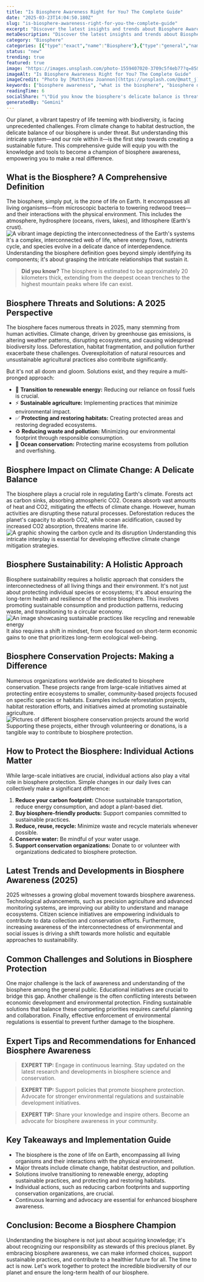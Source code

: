 ```yaml
---
title: "Is Biosphere Awareness Right for You? The Complete Guide"
date: "2025-03-23T14:04:50.180Z"
slug: "is-biosphere-awareness-right-for-you-the-complete-guide"
excerpt: "Discover the latest insights and trends about Biosphere Awareness. This comprehensive guide covers everything you need to know about Biosphere Awareness in 2025."
metaDescription: "Discover the latest insights and trends about Biosphere Awareness. This comprehensive guide covers everything you need to know about Biosphere Awareness in..."
category: "Biosphere"
categories: [{"type":"exact","name":"Biosphere"},{"type":"general","name":"Environmental Science"},{"type":"medium","name":"Conservation Biology"},{"type":"specific","name":"Habitat Restoration"},{"type":"niche","name":"Rewilding Projects"}]
status: "new"
trending: true
featured: true
image: "https://images.unsplash.com/photo-1559407020-3709c5f4eb77?q=85&w=1200&fit=max&fm=webp&auto=compress"
imageAlt: "Is Biosphere Awareness Right for You? The Complete Guide"
imageCredit: "Photo by [Matthieu Joannon](https://unsplash.com/@matt_j) on Unsplash"
keywords: ["biosphere awareness", "what is the biosphere", "biosphere definition", "biosphere protection", "biosphere sustainability", "biosphere threats and solutions", "how to protect the biosphere", "biosphere conservation projects", "biosphere impact on climate change", "buy biosphere friendly products"]
readingTime: 6
socialShare: "\"Did you know the biosphere's delicate balance is threatened by human activities?  Understanding its intricate workings is the first step towards creating a sustainable future.\""
generatedBy: "Gemini"
---
```




Our planet, a vibrant tapestry of life teeming with biodiversity, is facing unprecedented challenges.  From climate change to habitat destruction, the delicate balance of our biosphere is under threat.  But understanding this intricate system—and our role within it—is the first step towards creating a sustainable future. This comprehensive guide will equip you with the knowledge and tools to become a champion of biosphere awareness, empowering you to make a real difference.

## What is the Biosphere? A Comprehensive Definition

The biosphere, simply put, is the zone of life on Earth.  It encompasses all living organisms—from microscopic bacteria to towering redwood trees—and their interactions with the physical environment. This includes the atmosphere, hydrosphere (oceans, rivers, lakes), and lithosphere (Earth's crust). ![A vibrant image depicting the interconnectedness of the Earth's systems](https://images.unsplash.com/photo-1559407020-3709c5f4eb77?q=85&w=1200&fit=max&fm=webp&auto=compress)  It's a complex, interconnected web of life, where energy flows, nutrients cycle, and species evolve in a delicate dance of interdependence.  Understanding the biosphere definition goes beyond simply identifying its components; it's about grasping the intricate relationships that sustain it.

> **Did you know?** The biosphere is estimated to be approximately 20 kilometers thick, extending from the deepest ocean trenches to the highest mountain peaks where life can exist.

## Biosphere Threats and Solutions: A 2025 Perspective

The biosphere faces numerous threats in 2025, many stemming from human activities.  Climate change, driven by greenhouse gas emissions, is altering weather patterns, disrupting ecosystems, and causing widespread biodiversity loss.  Deforestation, habitat fragmentation, and pollution further exacerbate these challenges.  Overexploitation of natural resources and unsustainable agricultural practices also contribute significantly.

But it's not all doom and gloom.  Solutions exist, and they require a multi-pronged approach:

* 🔑 **Transition to renewable energy:**  Reducing our reliance on fossil fuels is crucial.
* ⚡ **Sustainable agriculture:** Implementing practices that minimize environmental impact.
* ✅ **Protecting and restoring habitats:** Creating protected areas and restoring degraded ecosystems.
* ♻️ **Reducing waste and pollution:** Minimizing our environmental footprint through responsible consumption.
* 🌊 **Ocean conservation:** Protecting marine ecosystems from pollution and overfishing.

## Biosphere Impact on Climate Change: A Delicate Balance

The biosphere plays a crucial role in regulating Earth's climate.  Forests act as carbon sinks, absorbing atmospheric CO2.  Oceans absorb vast amounts of heat and CO2, mitigating the effects of climate change.  However, human activities are disrupting these natural processes. Deforestation reduces the planet's capacity to absorb CO2, while ocean acidification, caused by increased CO2 absorption, threatens marine life. ![A graphic showing the carbon cycle and its disruption](https://images.unsplash.com/photo-1559407011-0df8dd5991d6?q=85&w=1200&fit=max&fm=webp&auto=compress)  Understanding this intricate interplay is essential for developing effective climate change mitigation strategies.

## Biosphere Sustainability:  A Holistic Approach

Biosphere sustainability requires a holistic approach that considers the interconnectedness of all living things and their environment.  It's not just about protecting individual species or ecosystems; it's about ensuring the long-term health and resilience of the entire biosphere. This involves promoting sustainable consumption and production patterns, reducing waste, and transitioning to a circular economy. ![An image showcasing sustainable practices like recycling and renewable energy](https://images.unsplash.com/photo-1559407020-328eb3b23a0a?q=85&w=1200&fit=max&fm=webp&auto=compress)  It also requires a shift in mindset, from one focused on short-term economic gains to one that prioritizes long-term ecological well-being.

## Biosphere Conservation Projects: Making a Difference

Numerous organizations worldwide are dedicated to biosphere conservation.  These projects range from large-scale initiatives aimed at protecting entire ecosystems to smaller, community-based projects focused on specific species or habitats.  Examples include reforestation projects, habitat restoration efforts, and initiatives aimed at promoting sustainable agriculture.  ![Pictures of different biosphere conservation projects around the world](https://images.unsplash.com/photo-1674574124473-e91fdcabaefc?q=85&w=1200&fit=max&fm=webp&auto=compress)  Supporting these projects, either through volunteering or donations, is a tangible way to contribute to biosphere protection.

## How to Protect the Biosphere: Individual Actions Matter

While large-scale initiatives are crucial, individual actions also play a vital role in biosphere protection.  Simple changes in our daily lives can collectively make a significant difference:

1. **Reduce your carbon footprint:** Choose sustainable transportation, reduce energy consumption, and adopt a plant-based diet.
2. **Buy biosphere-friendly products:** Support companies committed to sustainable practices.
3. **Reduce, reuse, recycle:** Minimize waste and recycle materials whenever possible.
4. **Conserve water:**  Be mindful of your water usage.
5. **Support conservation organizations:** Donate to or volunteer with organizations dedicated to biosphere protection.

## Latest Trends and Developments in Biosphere Awareness (2025)

2025 witnesses a growing global movement towards biosphere awareness.  Technological advancements, such as precision agriculture and advanced monitoring systems, are improving our ability to understand and manage ecosystems.  Citizen science initiatives are empowering individuals to contribute to data collection and conservation efforts.  Furthermore, increasing awareness of the interconnectedness of environmental and social issues is driving a shift towards more holistic and equitable approaches to sustainability.

## Common Challenges and Solutions in Biosphere Protection

One major challenge is the lack of awareness and understanding of the biosphere among the general public.  Educational initiatives are crucial to bridge this gap. Another challenge is the often conflicting interests between economic development and environmental protection.  Finding sustainable solutions that balance these competing priorities requires careful planning and collaboration.  Finally, effective enforcement of environmental regulations is essential to prevent further damage to the biosphere.

## Expert Tips and Recommendations for Enhanced Biosphere Awareness

> **EXPERT TIP:**  Engage in continuous learning. Stay updated on the latest research and developments in biosphere science and conservation.

> **EXPERT TIP:**  Support policies that promote biosphere protection. Advocate for stronger environmental regulations and sustainable development initiatives.

> **EXPERT TIP:**  Share your knowledge and inspire others.  Become an advocate for biosphere awareness in your community.

## Key Takeaways and Implementation Guide

*  The biosphere is the zone of life on Earth, encompassing all living organisms and their interactions with the physical environment.
*  Major threats include climate change, habitat destruction, and pollution.
*  Solutions involve transitioning to renewable energy, adopting sustainable practices, and protecting and restoring habitats.
*  Individual actions, such as reducing carbon footprints and supporting conservation organizations, are crucial.
*  Continuous learning and advocacy are essential for enhanced biosphere awareness.

## Conclusion:  Become a Biosphere Champion

Understanding the biosphere is not just about acquiring knowledge; it's about recognizing our responsibility as stewards of this precious planet. By embracing biosphere awareness, we can make informed choices, support sustainable practices, and contribute to a healthier future for all.  The time to act is now.  Let's work together to protect the incredible biodiversity of our planet and ensure the long-term health of our biosphere.

